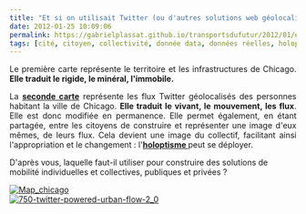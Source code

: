 ```yaml
---
title: "Et si on utilisait Twitter (ou d'autres solutions web géolocalisées) pour connaitre et repenser les flux des voyageurs ?"
date: 2012-01-25 10:09:06
permalink: https://gabrielplassat.github.io/transportsdufutur/2012/01/et-si-on-utilisait-twitter-ou-dautres-solutions-web-geolocalisees-pour-connaitre-et-repenser-les-flu.html
tags: [cité, citoyen, collectivité, donnée data, données réelles, holoptisme, intelligence collective, internet, Service de mobilité]
---
```


<p style="text-align: justify">Le première carte représente le territoire et les infrastructures de Chicago. <strong>Elle traduit le rigide, le minéral, l'immobile. </strong></p> <p style="text-align: justify">La <a href="http://www.fastcodesign.com/1665884/infographic-of-the-day-could-twitter-help-us-create-smarter-transit-routes" target="_blank"><strong>seconde carte</strong></a> représente les flux Twitter géolocalisés des personnes habitant la ville de Chicago. <strong>Elle traduit le vivant, le mouvement, les flux</strong>. Elle est donc modifiée en permanence. Elle permet également, en étant partagée, entre les citoyens de construire et représenter une image d'eux mêmes, de leurs flux. Cela devient une image du collectif, facilitant ainsi l'appropriation et le changement : l'<a href="https://gabrielplassat.github.io/transportsdufutur/2012/01/le-nouveau-monde-2012-nm2012-arrive-il-va-en-surprendre-plus-dun.html" target="_blank"><strong>holoptisme </strong></a>peut se déployer.</p> <p>D'après vous, laquelle faut-il utiliser pour construire des solutions de mobilité individuelles et collectives, publiques et privées ?</p>   <!--more-->  <a href="https://gabrielplassat.github.io/transportsdufutur/wp-content/uploads/sites/6/old/6a0120a66d2ad4970b01630015cb60970d-800wi.jpg" rel="lightbox"><img alt="Map_chicago" class="asset  asset-image at-xid-6a0120a66d2ad4970b01630015cb60970d" src="/wp-content/uploads/sites/6/old/6a0120a66d2ad4970b01630015cb60970d-500wi.jpg" style="margin-left: auto;margin-right: auto" title="Map_chicago" /></a><br /> <a href="https://gabrielplassat.github.io/transportsdufutur/wp-content/uploads/sites/6/old/6a0120a66d2ad4970b01630015d255970d-pi.jpg"><img alt="750-twitter-powered-urban-flow-2_0" border="0" class="asset  asset-image at-xid-6a0120a66d2ad4970b01630015d255970d image-full" src="/wp-content/uploads/sites/6/old/6a0120a66d2ad4970b01630015d255970d-800wi.jpg" title="750-twitter-powered-urban-flow-2_0" /></a><br /><br /><br />
